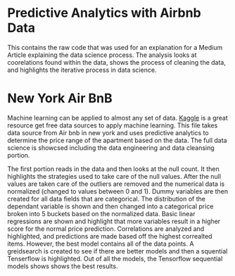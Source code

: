
# Predictive Analytics with Airbnb Data

This contains the raw code that was used for an explanation for a Medium Article explaining the data science process. The analysis looks at coorelations found within the data, shows the process of cleaning the data, and highlights the iterative process in data science. 

# New York Air BnB

Machine learning can be applied to almost any set of data. [Kaggle](https://www.kaggle.com/) is a great resource get free data sources to apply machine learning. This file takes data source from Air bnb in new york and uses predictive analytics to determine the price range of the apartment based on the data. The full data science is showcsed including the data engineering and data cleansing portion.

The first portion reads in the data and then looks at the null count. It then highlights the strategies used to take care of the null values. After the null values are taken care of the outliers are removed and the numerical data is normalized (changed to values between 0 and 1). Dummy variables are then created for all data fields that are categorical. The distribution of the dependant variable is shown and then changed into a categorical price broken into 5 buckets based on the normalized data. Basic linear regressions are shown and highlight that more variables result in a higher score for the normal price prediction. Correlations are analyzed and highlighted, and predictions are made based off the highest correalted items. However, the best model contains all of the data points. A greidsearch is created to see if there are better models and then a squential Tenserflow is highlighted. Out of all the models, the Tensorflow sequential models shows shows the best results.


